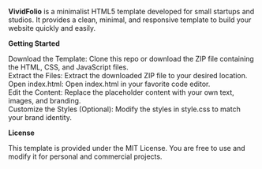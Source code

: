 <b>VividFolio</b> is a minimalist HTML5 template developed for small startups and studios. It provides a clean, minimal, and responsive template to build your website quickly and easily.

<b>Getting Started</b>

Download the Template: Clone this repo or download the ZIP file containing the HTML, CSS, and JavaScript files. <br/>
Extract the Files: Extract the downloaded ZIP file to your desired location.  <br/>
Open index.html: Open index.html in your favorite code editor.  <br/>
Edit the Content: Replace the placeholder content with your own text, images, and branding. <br/>
Customize the Styles (Optional): Modify the styles in style.css to match your brand identity.

<b>License</b>

This template is provided under the MIT License. You are free to use and modify it for personal and commercial projects.
